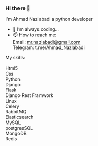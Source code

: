 ### Hi there 👋


I'm Ahmad Nazlabadi a python developer


- 🔭 I’m always coding...
- 📫 How to reach me: <br>
Email:
 mr.nazlabadi@gmail.com <br>
Telegram: t.me/Ahmad_Nazlabadi
  

My skills:<br>
<br>
Html5
<br>
Css<br>
Python<br>
Django<br>
Flask<br>
Django Rest Framwork<br>
Linux<br>
Celery<br>
RabbitMQ<br>
Elasticsearch<br>
MySQL<br>
postgresSQL<br>
MongoDB<br>
Redis<br>

